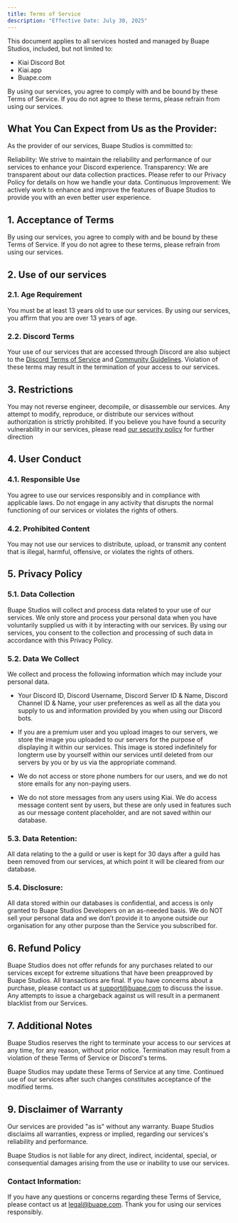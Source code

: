 ```yaml
---
title: Terms of Service
description: "Effective Date: July 30, 2025"
---
```


This document applies to all services hosted and managed by Buape Studios, included, but not limited to:
- Kiai Discord Bot
- Kiai.app
- Buape.com

By using our services, you agree to comply with and be bound by these Terms of Service. If you do not agree to these terms, please refrain from using our services.


## What You Can Expect from Us as the Provider:
As the provider of our services, Buape Studios is committed to:

Reliability: We strive to maintain the reliability and performance of our services to enhance your Discord experience.
Transparency: We are transparent about our data collection practices. Please refer to our Privacy Policy for details on how we handle your data.
Continuous Improvement: We actively work to enhance and improve the features of Buape Studios to provide you with an even better user experience.

## 1. Acceptance of Terms

By using our services, you agree to comply with and be bound by these Terms of Service. If you do not agree to these terms, please refrain from using our services.

## 2. Use of our services

### 2.1. Age Requirement
You must be at least 13 years old to use our services. By using our services, you affirm that you are over 13 years of age.

### 2.2. Discord Terms
Your use of our services that are accessed through Discord are also subject to the [Discord Terms of Service](https://discord.com/terms) and [Community Guidelines](https://discord.com/guidelines). Violation of these terms may result in the termination of your access to our services.

## 3. Restrictions

You may not reverse engineer, decompile, or disassemble our services. Any attempt to modify, reproduce, or distribute our services without authorization is strictly prohibited. If you believe you have found a security vulnerability in our services, please read [our security policy](/security) for further direction

## 4. User Conduct

### 4.1. Responsible Use
You agree to use our services responsibly and in compliance with applicable laws. Do not engage in any activity that disrupts the normal functioning of our services or violates the rights of others.

### 4.2. Prohibited Content
You may not use our services to distribute, upload, or transmit any content that is illegal, harmful, offensive, or violates the rights of others.

## 5. Privacy Policy

### 5.1. Data Collection
Buape Studios will collect and process data related to your use of our services. We only store and process your personal data when you have voluntarily supplied us with it by interacting with our services. By using our services, you consent to the collection and processing of such data in accordance with this Privacy Policy.

### 5.2. Data We Collect
We collect and process the following information which may include your personal data.

- Your Discord ID, Discord Username, Discord Server ID & Name, Discord Channel ID & Name, your user preferences as well as all the data you supply to us and information provided by you when using our Discord bots.

- If you are a premium user and you upload images to our servers, we store the image you uploaded to our servers for the purpose of displaying it within our services. This image is stored indefinitely for longterm use by yourself within our services until deleted from our servers by you or by us via the appropriate command.

- We do not access or store phone numbers for our users, and we do not store emails for any non-paying users.

- We do not store messages from any users using Kiai. We do access message content sent by users, but these are only used in features such as our message content placeholder, and are not saved within our database.

### 5.3. Data Retention: 
All data relating to the a guild or user is kept for 30 days after a guild has been removed from our services, at which point it will be cleared from our database.

### 5.4. Disclosure: 
All data stored within our databases is confidential, and access is only granted to Buape Studios Developers on an as-needed basis. We do NOT sell your personal data and we don’t provide it to anyone outside our organisation for any other purpose than the Service you subscribed for.

## 6. Refund Policy

Buape Studios does not offer refunds for any purchases related to our services except for extreme situations that have been preapproved by Buape Studios. All transactions are final. If you have concerns about a purchase, please contact us at support@buape.com to discuss the issue. Any attempts to issue a chargeback against us will result in a permanent blacklist from our Services.

## 7. Additional Notes

Buape Studios reserves the right to terminate your access to our services at any time, for any reason, without prior notice. Termination may result from a violation of these Terms of Service or Discord's terms.

Buape Studios may update these Terms of Service at any time. Continued use of our services after such changes constitutes acceptance of the modified terms.

## 9. Disclaimer of Warranty

Our services are provided "as is" without any warranty. Buape Studios disclaims all warranties, express or implied, regarding our services's reliability and performance.

Buape Studios is not liable for any direct, indirect, incidental, special, or consequential damages arising from the use or inability to use our services.

### Contact Information:
If you have any questions or concerns regarding these Terms of Service, please contact us at legal@buape.com.
Thank you for using our services responsibly.
